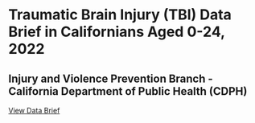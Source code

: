 # Traumatic Brain Injury (TBI) Data Brief in Californians Aged 0-24, 2022
## Injury and Violence Prevention Branch - California Department of Public Health (CDPH)

[View Data Brief](<0-24 TBIBrief_FINALADA_5.12.25.pdf>)
